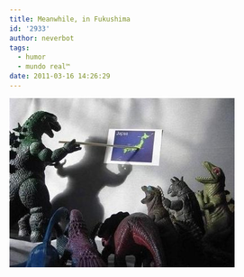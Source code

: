 ```yaml
---
title: Meanwhile, in Fukushima
id: '2933'
author: neverbot
tags:
  - humor
  - mundo real™
date: 2011-03-16 14:26:29
---
```


![201103161425.jpg](./meanwhile-in-fukushima/201103161425.jpg)
